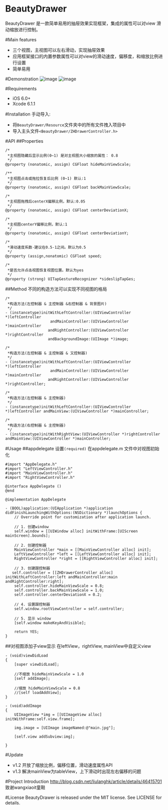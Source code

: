 # BeautyDrawer
BeautyDrawer 是一款简单易用的抽屉效果实现框架，集成的属性可以对view 滑动缩放进行控制。

#Main features
* 三个视图，主视图可以左右滑动，实现抽屉效果
* 应用框架接口的内置参数属性可以对view的滑动速度，偏移度，和缩放比例进行设置
* 简单易用

#Demonstration
![image](https://github.com/HuanDay/BeautyDrawer/blob/master/BeautyDrawerDemo/beautyDrawer2.gif) ![image](https://github.com/HuanDay/BeautyDrawer/blob/master/BeautyDrawerDemo/beautyDrawer1.gif) 

#Requirements
* iOS 6.0+ 
* Xcode 6.1.1

#Installation
手动导入:
  * 将`BeautyDrawer/Resource`文件夹中的所有文件拽入项目中
  * 导入主头文件`<BeautyDrawer/ZHDrawerController.h>`

#API
##Properties
```
/*
 *主视图隐藏后显示比例(0~1) 是对主视图大小缩放的属性： 0.8
 */
@property (nonatomic, assign) CGFloat hideMainViewScale;

/**
 *主视图点击或拖拉恢复后比例 (0~1) 默认:1
 */
@property (nonatomic, assign) CGFloat backMainViewScale;

/*
 *主视图拖拽后centerX偏移比例，默认:0.05
 */
@property (nonatomic, assign) CGFloat centerDeviationX;

/*
 *主视图centerY偏移比例，默认:1
 */
@property (nonatomic, assign) CGFloat centerDeviationY;

/*
 *滑动速度系数-建议在0.5-1之间。默认为0.5
 */
@property (assign,nonatomic) CGFloat speed;

/*
 *是否允许点击视图恢复视图位置。默认为yes
 */
@property (strong) UITapGestureRecognizer *sideslipTapGes;

```

##Method
不同的构造方法可以实现不同视图的格局
```
/*
 *构造方法(左控制器 & 主控制器 &右控制器 & 背景图片)
 */
- (instancetype)initWithLeftController:(UIViewController *)leftController
                    andMainController:(UIViewController *)mainController
                   andRightController:(UIViewController *)rightController
                   andBackgroundImage:(UIImage *)image;

/*
 *构造方法(左控制器 & 主控制器 & 又控制器)
 */
- (instancetype)initWithLeftController:(UIViewController *)leftController
                    andMainController:(UIViewController *)mainController
                   andRightController:(UIViewController *)rightController;

/*
 *构造方法(左控制器 & 主控制器)
 */
- (instancetype)initWithLeftController:(UIViewController *)leftController andMainView:(UIViewController *)mainController;

/*
 *构造方法(右控制器 & 主控制器)
 */
- (instancetype)initWithRightView:(UIViewController *)rightController andMainView:(UIViewController *)mainController;
```

#Usage
##appdelegate 设置`(required)`
在appdelegate.m 文件中对视图初始化
```
#import "AppDelegate.h"
#import "LeftViewController.h"
#import "MainViewController.h"
#import "RightViewController.h"

@interface AppDelegate ()
@end

@implementation AppDelegate

- (BOOL)application:(UIApplication *)application didFinishLaunchingWithOptions:(NSDictionary *)launchOptions {
    // Override point for customization after application launch.
    
    // 1. 创建window
    self.window = [[UIWindow alloc] initWithFrame:[UIScreen mainScreen].bounds];
    
    // 2. 创建控制器
    MainViewController *main = [[MainViewController alloc] init];
    LeftViewController *left = [[LeftViewController alloc] init];
    RightViewController *right = [[RightViewController alloc] init];
    
    // 3. 创建跟控制器
   self.controller = [[ZHDrawerController alloc] initWithLeftController:left andMainController:main andRightController:right];
    self.controller.hideMainViewScale = 0.8;
    self.controller.backMainViewScale = 1.0;
    self.controller.centerDeviationX = 0.2;
    
    // 4. 设置跟控制器
    self.window.rootViewController = self.controller;
    
    // 5. 显示 window
    [self.window makeKeyAndVisible];
    
    return YES;
}

```

##对视图添加子view显示
在leftView，rightView, mainView中自定义view
```
- (void)viewDidLoad
{
    [super viewDidLoad];
    
    //不缩放 hideMainViewScale = 1.0
    [self addImage];
    
    //缩放 hideMainViewScale = 0.8
    //[self loadAddView];
}

- (void)addImage
{
    UIImageView *img = [[UIImageView alloc] initWithFrame:self.view.frame];
    
    img.image = [UIImage imageNamed:@"main.jpg"];
    
    [self.view addSubview:img];

}
```

#Update
* v1.2 开放了缩放比例，偏移位置，滑动速度属性API
* v1.3 解决mainView为tableView，上下滑动时出现左右偏移的问题

#Project Introduction
http://blog.csdn.net/liulanghk/article/details/46415701
致谢wangxiaoit童鞋

#License
BeautyDrawer is released under the MIT license. See LICENSE for details.
